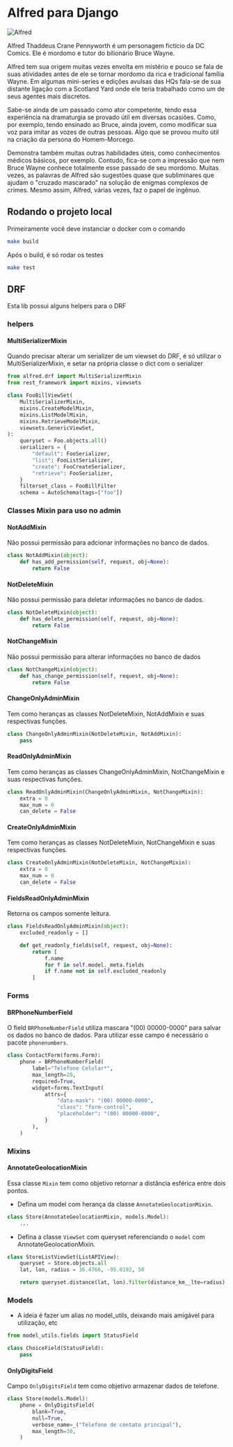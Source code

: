 # Alfred para Django

![Alfred](https://upload.wikimedia.org/wikipedia/commons/8/80/Alfred_Thaddeus_Crane_Pennyworth.jpg)

Alfred Thaddeus Crane Pennyworth é um personagem fictício da DC Comics. Ele é mordomo e tutor do bilionário Bruce Wayne.

Alfred tem sua origem muitas vezes envolta em mistério e pouco se fala de suas atividades antes de ele se tornar mordomo da rica e tradicional família Wayne. Em algumas mini-series e edições avulsas das HQs fala-se de sua distante ligação com a Scotland Yard onde ele teria trabalhado como um de seus agentes mais discretos.

Sabe-se ainda de um passado como ator competente, tendo essa experiência na dramaturgia se provado útil em diversas ocasiões. Como, por exemplo, tendo ensinado ao Bruce, ainda jovem, como modificar sua voz para imitar as vozes de outras pessoas. Algo que se provou muito útil na criação da persona do Homem-Morcego.

Demonstra também muitas outras habilidades úteis, como conhecimentos médicos básicos, por exemplo. Contudo, fica-se com a impressão que nem Bruce Wayne conhece totalmente esse passado de seu mordomo. Muitas vezes, as palavras de Alfred são sugestões quase que subliminares que ajudam o "cruzado mascarado" na solução de enigmas complexos de crimes. Mesmo assim, Alfred, várias vezes, faz o papel de ingênuo.

## Rodando o projeto local

Primeiramente você deve instanciar o docker com o comando

```bash
make build
```

Após o build, é só rodar os testes

```bash
make test
```

## DRF

Esta lib possui alguns helpers para o DRF

### helpers

#### MultiSerializerMixin

Quando precisar alterar um serializer de um viewset do DRF, é só utilizar o MultiSerializerMixin, e setar na própria classe o dict com o serializer

```python
from alfred.drf import MultiSerializerMixin
from rest_framework import mixins, viewsets

class FooBillViewSet(
    MultiSerializerMixin,
    mixins.CreateModelMixin,
    mixins.ListModelMixin,
    mixins.RetrieveModelMixin,
    viewsets.GenericViewSet,
):
    queryset = Foo.objects.all()
    serializers = {
        "default": FooSerializer,
        "list": FooListSerializer,
        "create": FooCreateSerializer,
        "retrieve": FooSerializer,
    }
    filterset_class = FooBillFilter
    schema = AutoSchema(tags=["foo"])
```

### Classes Mixin para uso no admin

#### NotAddMixin

Não possui permissão para adcionar informações no banco de dados.

```python
class NotAddMixin(object):
    def has_add_permission(self, request, obj=None):
        return False
```

#### NotDeleteMixin

Não possui permissão para deletar informações no banco de dados.

```python
class NotDeleteMixin(object):
    def has_delete_permission(self, request, obj=None):
        return False
```

#### NotChangeMixin

Não possui permissão para alterar informações no banco de dados

```python
class NotChangeMixin(object):
    def has_change_permission(self, request, obj=None):
        return False
```

#### ChangeOnlyAdminMixin

Tem como heranças as classes NotDeleteMixin, NotAddMixin e suas respectivas funções.

```python
class ChangeOnlyAdminMixin(NotDeleteMixin, NotAddMixin):
    pass
```

#### ReadOnlyAdminMixin

Tem como heranças as classes ChangeOnlyAdminMixin, NotChangeMixin e suas respectivas funções.

```python
class ReadOnlyAdminMixin(ChangeOnlyAdminMixin, NotChangeMixin):
    extra = 0
    max_num = 0
    can_delete = False
```

#### CreateOnlyAdminMixin

Tem como heranças as classes NotDeleteMixin, NotChangeMixin e suas respectivas funções.

```python
class CreateOnlyAdminMixin(NotDeleteMixin, NotChangeMixin):
    extra = 0
    max_num = 0
    can_delete = False
```

#### FieldsReadOnlyAdminMixin

Retorna os campos somente leitura.

```python
class FieldsReadOnlyAdminMixin(object):
    excluded_readonly = []

    def get_readonly_fields(self, request, obj=None):
        return [
            f.name
            for f in self.model._meta.fields
            if f.name not in self.excluded_readonly
        ]
```

### Forms

#### BRPhoneNumberField

O field `BRPhoneNumberField` utiliza mascara "(00) 00000-0000" para salvar os dados no banco de dados. Para utilizar esse campo é necessário o pacote `phonenumbers`.

```python
class ContactForm(forms.Form):
    phone = BRPhoneNumberField(
        label="Telefone Celular*",
        max_length=20,
        required=True,
        widget=forms.TextInput(
            attrs={
                "data-mask": "(00) 00000-0000",
                "class": "form-control",
                "placeholder": "(00) 00000-0000",
            }
        ),
    )
```

### Mixins

#### AnnotateGeolocationMixin

Essa classe `Mixin` tem como objetivo retornar a distância esférica entre dois pontos.

- Defina um model com herança da classe `AnnotateGeolocationMixin`.

```python
class Store(AnnotateGeolocationMixin, models.Model):
    ...
```

- Defina a classe `ViewSet` com queryset referenciando o `model` com AnnotateGeolocationMixin.

```python
class StoreListViewSet(ListAPIView):
    queryset = Store.objects.all
    lat, lon, radius = 36.4766, -95.0192, 50

    return queryset.distance(lat, lon).filter(distance_km__lte=radius)
```

### Models

- A ideia é fazer um alias no model_utils, deixando mais amigável para utilização, etc

```python
from model_utils.fields import StatusField

class ChoiceField(StatusField):
    pass
```

#### OnlyDigitsField

Campo `OnlyDigitsField` tem como objetivo armazenar dados de telefone.

```python
class Store(models.Model):
    phone = OnlyDigitsField(
        blank=True,
        null=True,
        verbose_name=_("Telefone de contato principal"),
        max_length=30,
    )
```
